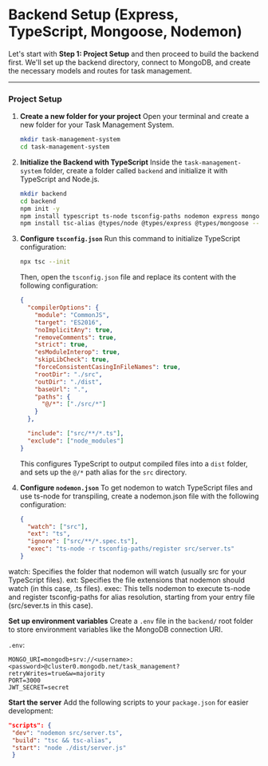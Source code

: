 # Backend Setup (Express, TypeScript, Mongoose, Nodemon)

Let's start with **Step 1: Project Setup** and then proceed to build the backend first. We'll set up the backend directory, connect to MongoDB, and create the necessary models and routes for task management.

---

### **Project Setup**

1. **Create a new folder for your project**
   Open your terminal and create a new folder for your Task Management System.

   ```bash
   mkdir task-management-system
   cd task-management-system
   ```

2. **Initialize the Backend with TypeScript**
   Inside the `task-management-system` folder, create a folder called `backend` and initialize it with TypeScript and Node.js.

   ```bash
   mkdir backend
   cd backend
   npm init -y
   npm install typescript ts-node tsconfig-paths nodemon express mongoose dotenv
   npm install tsc-alias @types/node @types/express @types/mongoose --save-dev
   ```

3. **Configure `tsconfig.json`**
   Run this command to initialize TypeScript configuration:

   ```bash
   npx tsc --init
   ```

   Then, open the `tsconfig.json` file and replace its content with the following configuration:

   ```json
   {
     "compilerOptions": {
       "module": "CommonJS",
       "target": "ES2016",
       "noImplicitAny": true,
       "removeComments": true,
       "strict": true,
       "esModuleInterop": true,
       "skipLibCheck": true,
       "forceConsistentCasingInFileNames": true,
       "rootDir": "./src",
       "outDir": "./dist",
       "baseUrl": ".",
       "paths": {
         "@/*": ["./src/*"]
       }
     },

     "include": ["src/**/*.ts"],
     "exclude": ["node_modules"]
   }
   ```

   This configures TypeScript to output compiled files into a `dist` folder, and sets up the `@/*` path alias for the `src` directory.

4. **Configure `nodemon.json`**
   To get nodemon to watch TypeScript files and use ts-node for transpiling, create a nodemon.json file with the following configuration:

   ```json
   {
     "watch": ["src"],
     "ext": "ts",
     "ignore": ["src/**/*.spec.ts"],
     "exec": "ts-node -r tsconfig-paths/register src/server.ts"
   }
   ```

watch: Specifies the folder that nodemon will watch (usually src for your TypeScript files).
ext: Specifies the file extensions that nodemon should watch (in this case, .ts files).
exec: This tells nodemon to execute ts-node and register tsconfig-paths for alias resolution, starting from your entry file (src/sever.ts in this case).

**Set up environment variables**
Create a `.env` file in the `backend/` root folder to store environment variables like the MongoDB connection URI.

`.env`:

```env
MONGO_URI=mongodb+srv://<username>:<password>@cluster0.mongodb.net/task_management?retryWrites=true&w=majority
PORT=3000
JWT_SECRET=secret
```

**Start the server**
Add the following scripts to your `package.json` for easier development:

```json
"scripts": {
 "dev": "nodemon src/server.ts",
 "build": "tsc && tsc-alias",
 "start": "node ./dist/server.js"
 }
```
